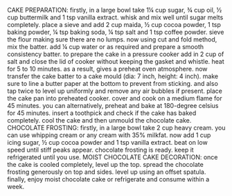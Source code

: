 CAKE PREPARATION:
firstly, in a large bowl take 1¼ cup sugar, ¾ cup oil, ½ cup buttermilk and 1 tsp vanilla extract.
whisk and mix well until sugar melts completely.
place a sieve and add 2 cup maida, ½ cup cocoa powder, 1 tsp baking powder, ¼ tsp baking soda, ¼ tsp salt and 1 tsp coffee powder.
sieve the flour making sure there are no lumps.
now using cut and fold method, mix the batter.
add ¼ cup water or as required and prepare a smooth consistency batter.
to prepare the cake in a pressure cooker add in 2 cup of salt and close the lid of cooker without keeping the gasket and whistle. heat for 5 to 10 minutes. as a result, gives a preheat oven atmosphere.
now transfer the cake batter to a cake mould (dia: 7 inch, height: 4 inch). make sure to line a butter paper at the bottom to prevent from sticking.
and also tap twice to level up uniformly and remove any air bubbles if present.
place the cake pan into preheated cooker.
cover and cook on a medium flame for 45 minutes. you can alternatively, preheat and bake at 180-degree celsius for 45 minutes.
insert a toothpick and check if the cake has baked completely.
cool the cake and then unmould the chocolate cake.
CHOCOLATE FROSTING:
firstly, in a large bowl take 2 cup heavy cream. you can use whipping cream or any cream with 35% milkfat.
now add 1 cup icing sugar, ½ cup cocoa powder and 1 tsp vanilla extract.
beat on low speed until stiff peaks appear.
chocolate frosting is ready. keep it refrigerated until you use.
MOIST CHOCOLATE CAKE DECORATION:
once the cake is cooled completely, level up the top.
spread the chocolate frosting generously on top and sides.
level up using an offset spatula.
finally, enjoy moist chocolate cake or refrigerate and consume within a week.